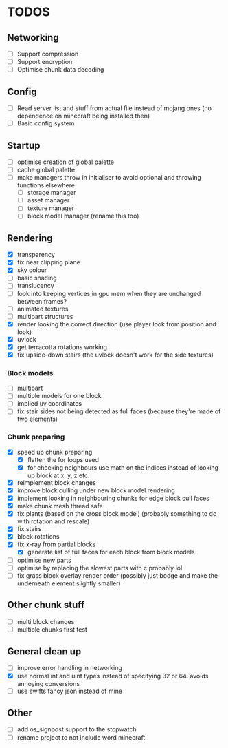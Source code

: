 # TODOS

## Networking

- [ ] Support compression
- [ ] Support encryption
- [ ] Optimise chunk data decoding

## Config

- [ ] Read server list and stuff from actual file instead of mojang ones (no dependence on minecraft being installed then)
- [ ] Basic config system

## Startup

- [ ] optimise creation of global palette
- [ ] cache global palette
- [ ] make managers throw in initialiser to avoid optional and throwing functions elsewhere
  - [ ] storage manager
  - [ ] asset manager
  - [ ] texture manager
  - [ ] block model manager (rename this too)

## Rendering

- [x] transparency
- [x] fix near clipping plane
- [x] sky colour
- [ ] basic shading
- [ ] translucency
- [ ] look into keeping vertices in gpu mem when they are unchanged between frames?
- [ ] animated textures
- [ ] multipart structures
- [x] render looking the correct direction (use player look from position and look)
- [x] uvlock
- [x] get terracotta rotations working
- [x] fix upside-down stairs (the uvlock doesn't work for the side textures)

### Block models

- [ ] multipart
- [ ] multiple models for one block
- [ ] implied uv coordinates
- [ ] fix stair sides not being detected as full faces (because they're made of two elements)

### Chunk preparing

- [x] speed up chunk preparing
  - [x] flatten the for loops used
  - [x] for checking neighbours use math on the indices instead of looking up block at x, y, z etc.
- [x] reimplement block changes
- [x] improve block culling under new block model rendering
- [x] implement looking in neighbouring chunks for edge block cull faces
- [x] make chunk mesh thread safe
- [x] fix plants (based on the cross block model) (probably something to do with rotation and rescale)
- [x] fix stairs
- [x] block rotations
- [x] fix x-ray from partial blocks
  - [x] generate list of full faces for each block from block models
- [ ] optimise new parts
- [ ] optimise by replacing the slowest parts with c probably lol
- [ ] fix grass block overlay render order (possibly just bodge and make the underneath element slightly smaller)

## Other chunk stuff

- [ ] multi block changes
- [ ] multiple chunks first test

## General clean up

- [ ] improve error handling in networking
- [x] use normal int and uint types instead of specifying 32 or 64. avoids annoying conversions
- [ ] use swifts fancy json instead of mine

## Other

- [ ] add os_signpost support to the stopwatch
- [ ] rename project to not include word minecraft
